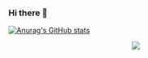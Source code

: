 ### Hi there 👋

[![Anurag's GitHub stats](https://github-readme-stats.vercel.app/api?username=sdcxzx-tester)](https://github.com/anuraghazra/github-readme-stats)


<div align="center"> <img src="https://github-readme-stats.vercel.app/api/top-langs/?username=sdcxzx-tester&hide_title=true&hide_border=true&layout=compact&langs_count=6&text_color=000&icon_color=fff&bg_color=0,52fa5a,4dfcff,c64dff&theme=graywhite" /> </div>

<!--
**sdcxzx-tester/sdcxzx-tester** is a ✨ _special_ ✨ repository because its `README.md` (this file) appears on your GitHub profile.

Here are some ideas to get you started:

- 🔭 I’m currently working on ...
- 🌱 I’m currently learning ...
- 👯 I’m looking to collaborate on ...
- 🤔 I’m looking for help with ...
- 💬 Ask me about ...
- 📫 How to reach me: ...
- 😄 Pronouns: ...
- ⚡ Fun fact: ...
-->
